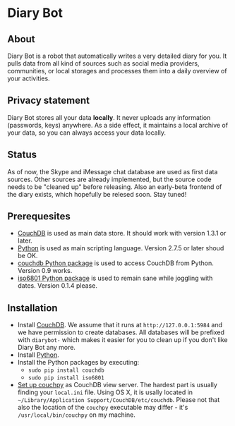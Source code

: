 # Diary Bot

## About

Diary Bot is a robot that automatically writes a very detailed diary for you. It pulls data from all kind of sources such as social media providers, communities, or local storages and processes them into a daily overview of your activities.

## Privacy statement

Diary Bot stores all your data **locally**. It never uploads any information (passwords, keys) anywhere. As a side effect, it maintains a local archive of your data, so you can always access your data locally.

## Status

As of now, the Skype and iMessage chat database are used as first data sources. Other sources are already implemented, but the source code needs to be "cleaned up" before releasing. Also an early-beta frontend of the diary exists, which hopefully be relesed soon. Stay tuned!

## Prerequesites

- [CouchDB](http://couchdb.apache.org) is used as main data store. It should work with version 1.3.1 or later.
- [Python](http://www.python.org) is used as main scripting language. Version 2.7.5 or later shoud be OK.
- [couchdb Python package](https://pypi.python.org/pypi/CouchDB) is used to access CouchDB from Python. Version 0.9 works.
- [iso6801 Python package](https://pypi.python.org/pypi/iso8601) is used to remain sane while joggling with dates. Version 0.1.4 please.

## Installation

- Install [CouchDB](http://couchdb.apache.org). We assume that it runs at `http://127.0.0.1:5984` and we have permission to create databases. All databases will be prefixed with `diarybot-` which makes it easier for you to clean up if you don't like Diary Bot any more.
- Install [Python](http://www.python.org).
- Install the Python packages by executing:
	- `sudo pip install couchdb`
	- `sudo pip install iso6801`
- [Set up couchpy](http://pythonhosted.org/CouchDB/views.html) as CouchDB view server. The hardest part is usually finding your `local.ini` file. Using OS X, it is usally located in `~/Library/Application Support/CouchDB/etc/couchdb`. Please not that also the location of the `couchpy` executable may differ - it's `/usr/local/bin/couchpy` on my machine.
